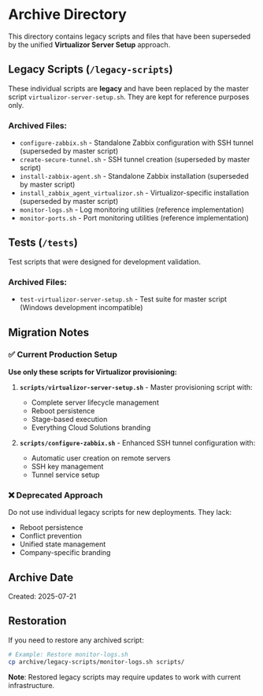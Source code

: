 # Archive Directory

This directory contains legacy scripts and files that have been superseded by the unified **Virtualizor Server Setup** approach.

## Legacy Scripts (`/legacy-scripts`)

These individual scripts are **legacy** and have been replaced by the master script `virtualizor-server-setup.sh`. They are kept for reference purposes only.

### Archived Files:
- `configure-zabbix.sh` - Standalone Zabbix configuration with SSH tunnel (superseded by master script)
- `create-secure-tunnel.sh` - SSH tunnel creation (superseded by master script)
- `install-zabbix-agent.sh` - Standalone Zabbix installation (superseded by master script) 
- `install_zabbix_agent_virtualizor.sh` - Virtualizor-specific installation (superseded by master script)
- `monitor-logs.sh` - Log monitoring utilities (reference implementation)
- `monitor-ports.sh` - Port monitoring utilities (reference implementation)

## Tests (`/tests`)

Test scripts that were designed for development validation.

### Archived Files:
- `test-virtualizor-server-setup.sh` - Test suite for master script (Windows development incompatible)

## Migration Notes

### ✅ Current Production Setup
**Use only these scripts for Virtualizor provisioning:**

1. **`scripts/virtualizor-server-setup.sh`** - Master provisioning script with:
   - Complete server lifecycle management
   - Reboot persistence
   - Stage-based execution
   - Everything Cloud Solutions branding

2. **`scripts/configure-zabbix.sh`** - Enhanced SSH tunnel configuration with:
   - Automatic user creation on remote servers
   - SSH key management
   - Tunnel service setup

### ❌ Deprecated Approach
Do not use individual legacy scripts for new deployments. They lack:
- Reboot persistence
- Conflict prevention
- Unified state management
- Company-specific branding

## Archive Date
Created: 2025-07-21

## Restoration
If you need to restore any archived script:
```bash
# Example: Restore monitor-logs.sh
cp archive/legacy-scripts/monitor-logs.sh scripts/
```

**Note**: Restored legacy scripts may require updates to work with current infrastructure.
